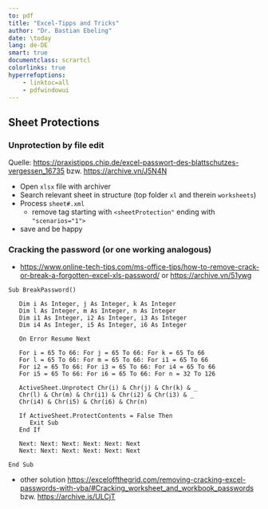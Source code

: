 ```yaml
---
to: pdf
title: "Excel-Tipps and Tricks"
author: "Dr. Bastian Ebeling"
date: \today
lang: de-DE
smart: true
documentclass: scrartcl
colorlinks: true
hyperrefoptions:
    - linktoc=all
    - pdfwindowui
---
```


## Sheet Protections

### Unprotection by file edit

Quelle: <https://praxistipps.chip.de/excel-passwort-des-blattschutzes-vergessen_16735> bzw. <https://archive.vn/J5N4N>

* Open `xlsx` file with archiver
* Search relevant sheet in structure (top folder `xl` and therein `worksheets`)
* Process `sheet#.xml`
  * remove tag starting with `<sheetProtection"` ending with `"scenarios="1">`
* save and be happy

### Cracking the password (or one working analogous)

* <https://www.online-tech-tips.com/ms-office-tips/how-to-remove-crack-or-break-a-forgotten-excel-xls-password/> or <https://archive.vn/51ywg>
```VBA
Sub BreakPassword()

   Dim i As Integer, j As Integer, k As Integer 
   Dim l As Integer, m As Integer, n As Integer
   Dim i1 As Integer, i2 As Integer, i3 As Integer
   Dim i4 As Integer, i5 As Integer, i6 As Integer

   On Error Resume Next

   For i = 65 To 66: For j = 65 To 66: For k = 65 To 66
   For l = 65 To 66: For m = 65 To 66: For i1 = 65 To 66
   For i2 = 65 To 66: For i3 = 65 To 66: For i4 = 65 To 66
   For i5 = 65 To 66: For i6 = 65 To 66: For n = 32 To 126

   ActiveSheet.Unprotect Chr(i) & Chr(j) & Chr(k) & _
   Chr(l) & Chr(m) & Chr(i1) & Chr(i2) & Chr(i3) & _
   Chr(i4) & Chr(i5) & Chr(i6) & Chr(n)

   If ActiveSheet.ProtectContents = False Then
      Exit Sub
   End If

   Next: Next: Next: Next: Next: Next
   Next: Next: Next: Next: Next: Next

End Sub
```
* other solution <https://exceloffthegrid.com/removing-cracking-excel-passwords-with-vba/#Cracking_worksheet_and_workbook_passwords> bzw. <https://archive.is/ULCjT>
